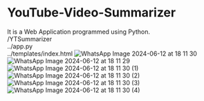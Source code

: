# YouTube-Video-Summarizer
It is a Web Application programmed using Python.
<br>
/YTSummarizer<br>
../app.py<br>
../templates/index.html
![WhatsApp Image 2024-06-12 at 18 11 30](https://github.com/PrathameshWankhede4/YouTube-Video-Summarizer/assets/132122543/17a706f3-730a-46a1-bf3d-9ce0d5f33468)
![WhatsApp Image 2024-06-12 at 18 11 29](https://github.com/PrathameshWankhede4/YouTube-Video-Summarizer/assets/132122543/cc7d9232-e3ec-4b74-9e5d-edf7f35b7baf)
![WhatsApp Image 2024-06-12 at 18 11 30 (1)](https://github.com/PrathameshWankhede4/YouTube-Video-Summarizer/assets/132122543/71907afa-5b03-4717-be4c-28931f329808)
![WhatsApp Image 2024-06-12 at 18 11 30 (2)](https://github.com/PrathameshWankhede4/YouTube-Video-Summarizer/assets/132122543/d0014fe8-191b-4f8a-9626-b6302afca962)
![WhatsApp Image 2024-06-12 at 18 11 30 (3)](https://github.com/PrathameshWankhede4/YouTube-Video-Summarizer/assets/132122543/21f31767-ca06-4974-b53c-7e4bd194dbf5)
![WhatsApp Image 2024-06-12 at 18 11 30 (4)](https://github.com/PrathameshWankhede4/YouTube-Video-Summarizer/assets/132122543/8cb673d0-2e02-4f33-b376-ae1575db978a)

